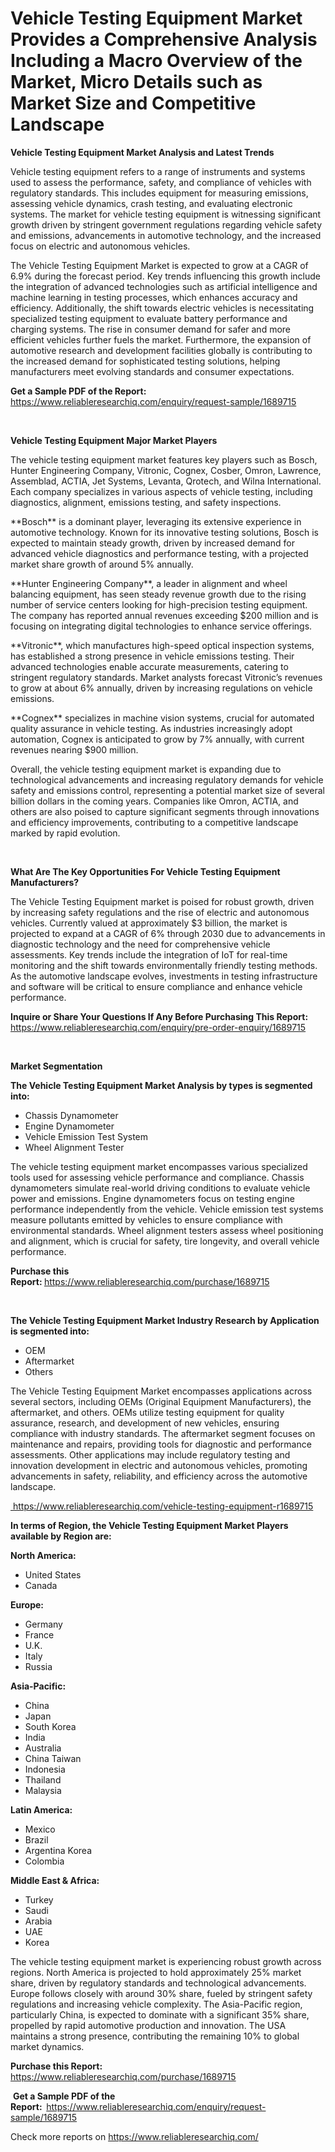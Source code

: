 <p><h1>Vehicle Testing Equipment Market Provides a Comprehensive Analysis Including a Macro Overview of the Market, Micro Details such as Market Size and Competitive Landscape</h1></p><p><strong>Vehicle Testing Equipment Market Analysis and Latest Trends</strong></p>
<p><p>Vehicle testing equipment refers to a range of instruments and systems used to assess the performance, safety, and compliance of vehicles with regulatory standards. This includes equipment for measuring emissions, assessing vehicle dynamics, crash testing, and evaluating electronic systems. The market for vehicle testing equipment is witnessing significant growth driven by stringent government regulations regarding vehicle safety and emissions, advancements in automotive technology, and the increased focus on electric and autonomous vehicles.</p><p>The Vehicle Testing Equipment Market is expected to grow at a CAGR of 6.9% during the forecast period. Key trends influencing this growth include the integration of advanced technologies such as artificial intelligence and machine learning in testing processes, which enhances accuracy and efficiency. Additionally, the shift towards electric vehicles is necessitating specialized testing equipment to evaluate battery performance and charging systems. The rise in consumer demand for safer and more efficient vehicles further fuels the market. Furthermore, the expansion of automotive research and development facilities globally is contributing to the increased demand for sophisticated testing solutions, helping manufacturers meet evolving standards and consumer expectations.</p></p>
<p><strong>Get a Sample PDF of the Report:&nbsp;</strong> <a href="https://www.reliableresearchiq.com/enquiry/request-sample/1689715?utm_campaign=3080&utm_medium=2&utm_source=Github&utm_content=ia&utm_term=26032025&utm_id=vehicle-testing-equipment">https://www.reliableresearchiq.com/enquiry/request-sample/1689715</a></p>
<p>&nbsp;</p>
<p><strong>Vehicle Testing Equipment Major Market Players</strong></p>
<p><p>The vehicle testing equipment market features key players such as Bosch, Hunter Engineering Company, Vitronic, Cognex, Cosber, Omron, Lawrence, Assemblad, ACTIA, Jet Systems, Levanta, Qrotech, and Wilna International. Each company specializes in various aspects of vehicle testing, including diagnostics, alignment, emissions testing, and safety inspections.</p><p>**Bosch** is a dominant player, leveraging its extensive experience in automotive technology. Known for its innovative testing solutions, Bosch is expected to maintain steady growth, driven by increased demand for advanced vehicle diagnostics and performance testing, with a projected market share growth of around 5% annually.</p><p>**Hunter Engineering Company**, a leader in alignment and wheel balancing equipment, has seen steady revenue growth due to the rising number of service centers looking for high-precision testing equipment. The company has reported annual revenues exceeding $200 million and is focusing on integrating digital technologies to enhance service offerings.</p><p>**Vitronic**, which manufactures high-speed optical inspection systems, has established a strong presence in vehicle emissions testing. Their advanced technologies enable accurate measurements, catering to stringent regulatory standards. Market analysts forecast Vitronic’s revenues to grow at about 6% annually, driven by increasing regulations on vehicle emissions.</p><p>**Cognex** specializes in machine vision systems, crucial for automated quality assurance in vehicle testing. As industries increasingly adopt automation, Cognex is anticipated to grow by 7% annually, with current revenues nearing $900 million.</p><p>Overall, the vehicle testing equipment market is expanding due to technological advancements and increasing regulatory demands for vehicle safety and emissions control, representing a potential market size of several billion dollars in the coming years. Companies like Omron, ACTIA, and others are also poised to capture significant segments through innovations and efficiency improvements, contributing to a competitive landscape marked by rapid evolution.</p></p>
<p>&nbsp;</p>
<p><strong>What Are The Key Opportunities For Vehicle Testing Equipment Manufacturers?</strong></p>
<p><p>The Vehicle Testing Equipment market is poised for robust growth, driven by increasing safety regulations and the rise of electric and autonomous vehicles. Currently valued at approximately $3 billion, the market is projected to expand at a CAGR of 6% through 2030 due to advancements in diagnostic technology and the need for comprehensive vehicle assessments. Key trends include the integration of IoT for real-time monitoring and the shift towards environmentally friendly testing methods. As the automotive landscape evolves, investments in testing infrastructure and software will be critical to ensure compliance and enhance vehicle performance.</p></p>
<p><strong>Inquire or Share Your Questions If Any Before Purchasing This Report:</strong> <a href="https://www.reliableresearchiq.com/enquiry/pre-order-enquiry/1689715?utm_campaign=3080&utm_medium=2&utm_source=Github&utm_content=ia&utm_term=26032025&utm_id=vehicle-testing-equipment">https://www.reliableresearchiq.com/enquiry/pre-order-enquiry/1689715</a></p>
<p>&nbsp;</p>
<p><strong>Market Segmentation</strong></p>
<p><strong>The Vehicle Testing Equipment Market Analysis by types is segmented into:</strong></p>
<p><ul><li>Chassis Dynamometer</li><li>Engine Dynamometer</li><li>Vehicle Emission Test System</li><li>Wheel Alignment Tester</li></ul></p>
<p><p>The vehicle testing equipment market encompasses various specialized tools used for assessing vehicle performance and compliance. Chassis dynamometers simulate real-world driving conditions to evaluate vehicle power and emissions. Engine dynamometers focus on testing engine performance independently from the vehicle. Vehicle emission test systems measure pollutants emitted by vehicles to ensure compliance with environmental standards. Wheel alignment testers assess wheel positioning and alignment, which is crucial for safety, tire longevity, and overall vehicle performance.</p></p>
<p><strong>Purchase this Report:&nbsp;</strong><a href="https://www.reliableresearchiq.com/purchase/1689715?utm_campaign=3080&utm_medium=2&utm_source=Github&utm_content=ia&utm_term=26032025&utm_id=vehicle-testing-equipment">https://www.reliableresearchiq.com/purchase/1689715</a></p>
<p>&nbsp;</p>
<p><strong>The Vehicle Testing Equipment Market Industry Research by Application is segmented into:</strong></p>
<p><ul><li>OEM</li><li>Aftermarket</li><li>Others</li></ul></p>
<p><p>The Vehicle Testing Equipment Market encompasses applications across several sectors, including OEMs (Original Equipment Manufacturers), the aftermarket, and others. OEMs utilize testing equipment for quality assurance, research, and development of new vehicles, ensuring compliance with industry standards. The aftermarket segment focuses on maintenance and repairs, providing tools for diagnostic and performance assessments. Other applications may include regulatory testing and innovation development in electric and autonomous vehicles, promoting advancements in safety, reliability, and efficiency across the automotive landscape.</p></p>
<p><a href="https://www.reliableresearchiq.com/vehicle-testing-equipment-r1689715?utm_campaign=3080&utm_medium=2&utm_source=Github&utm_content=ia&utm_term=26032025&utm_id=vehicle-testing-equipment">&nbsp;https://www.reliableresearchiq.com/vehicle-testing-equipment-r1689715</a></p>
<p><strong>In terms of Region, the Vehicle Testing Equipment Market Players available by Region are:</strong></p>
<p>
    <p> <strong> North America: </strong>
        <ul>
            <li>United States</li>
            <li>Canada</li>
        </ul>
        </p> 
    <p> <strong> Europe: </strong>
        <ul>
            <li>Germany</li>
            <li>France</li>
            <li>U.K.</li>
            <li>Italy</li>
            <li>Russia</li>
        </ul>
        </p> 
    <p> <strong> Asia-Pacific: </strong>
        <ul>
            <li>China</li>
            <li>Japan</li>
            <li>South Korea</li>
            <li>India</li>
            <li>Australia</li>
            <li>China Taiwan</li>
            <li>Indonesia</li>
            <li>Thailand</li>
            <li>Malaysia</li>
        </ul>
        </p> 
    <p> <strong> Latin America: </strong>
        <ul>
            <li>Mexico</li>
            <li>Brazil</li>
            <li>Argentina Korea</li>
            <li>Colombia</li>
        </ul>
        </p> 
    <p> <strong> Middle East & Africa: </strong>
        <ul>
            <li>Turkey</li>
            <li>Saudi</li>
            <li>Arabia</li>
            <li>UAE</li>
            <li>Korea</li>
        </ul>
    </p>
    </p>
<p><p>The vehicle testing equipment market is experiencing robust growth across regions. North America is projected to hold approximately 25% market share, driven by regulatory standards and technological advancements. Europe follows closely with around 30% share, fueled by stringent safety regulations and increasing vehicle complexity. The Asia-Pacific region, particularly China, is expected to dominate with a significant 35% share, propelled by rapid automotive production and innovation. The USA maintains a strong presence, contributing the remaining 10% to global market dynamics.</p></p>
<p><strong>Purchase this Report: </strong><a href="https://www.reliableresearchiq.com/purchase/1689715?utm_campaign=3080&utm_medium=2&utm_source=Github&utm_content=ia&utm_term=26032025&utm_id=vehicle-testing-equipment">https://www.reliableresearchiq.com/purchase/1689715</a></p>
<p>&nbsp;<strong>Get a Sample PDF of the Report:&nbsp;&nbsp;</strong><a href="https://www.reliableresearchiq.com/enquiry/request-sample/1689715?utm_campaign=3080&utm_medium=2&utm_source=Github&utm_content=ia&utm_term=26032025&utm_id=vehicle-testing-equipment">https://www.reliableresearchiq.com/enquiry/request-sample/1689715</a></p>
<p><strong></strong></p>
<p>Check more reports on <a href="https://www.reliableresearchiq.com/?utm_campaign=3080&utm_medium=2&utm_source=Github&utm_content=ia&utm_term=26032025&utm_id=vehicle-testing-equipment">https://www.reliableresearchiq.com/</a></p>